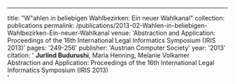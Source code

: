 ---
title: "W&quot;ahlen in beliebigen Wahlbezirken: Ein neuer Wahlkanal"
collection: publications
permalink: /publications/2013-02-Wahlen-in-beliebigen-Wahlbezirken-Ein-neuer-Wahlkanal
venue: 'Abstraction and Application: Proceedings of the 16th International Legal Informatics Symposium (IRIS 2013)'
pages: '249-256'
publisher: 'Austrian Computer Society'
year: '2013'
citation: ' <b>Jurlind Budurushi</b>,  Maria Henning,  Melanie Volkamer</br> Abstraction and Application: Proceedings of the 16th International Legal Informatics Symposium (IRIS 2013)</br>'
